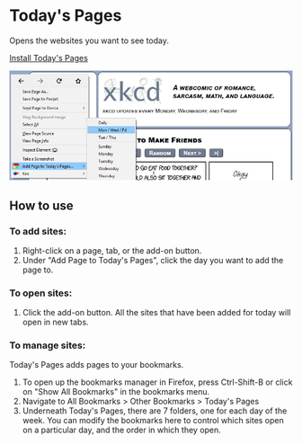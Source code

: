 # Today's Pages

Opens the websites you want to see today.

[Install Today's Pages](https://addons.mozilla.org/en-US/firefox/addon/todays-pages/)

![Screenshot showing the context menu, adding xkcd.com to Monday, Wednesday, and Friday](screenshots/xkcd-mwf.png)

## How to use

### To add sites:
1. Right-click on a page, tab, or the add-on button.
1. Under "Add Page to Today's Pages", click the day you want to add the page to.

### To open sites:
1. Click the add-on button. All the sites that have been added for today will open in new tabs.

### To manage sites:

Today's Pages adds pages to your bookmarks.
1. To open up the bookmarks manager in Firefox, press Ctrl-Shift-B or click on "Show All Bookmarks" in the bookmarks menu.
1. Navigate to All Bookmarks > Other Bookmarks > Today's Pages
1. Underneath Today's Pages, there are 7 folders, one for each day of the week. You can modify the bookmarks here to control which sites open on a particular day, and the order in which they open.
